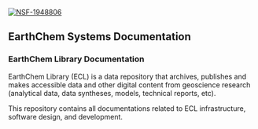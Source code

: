    [![NSF-1948806](https://img.shields.io/badge/NSF-1928366-blue.svg)](https://nsf.gov/awardsearch/showAward?AWD_ID=1948806)
##  EarthChem Systems Documentation

### EarthChem Library Documentation
EarthChem Library (ECL) is a data repository that archives, publishes and makes accessible data and other digital content from geoscience research (analytical data, data syntheses, models, technical reports, etc).

This repository contains all documentations related to ECL infrastructure, software design, and development.
